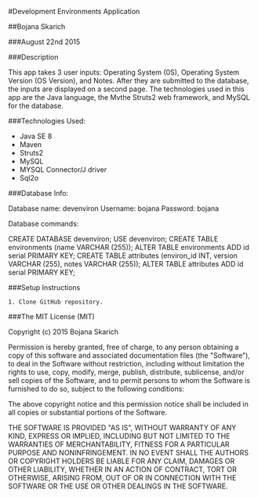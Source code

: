 #Development Environments Application

##Bojana Skarich

###August 22nd 2015

###Description

This app takes 3 user inputs: Operating System (0S), Operating System Version (OS Version), and Notes. After they are submitted to the database, the inputs are displayed on a second page. The technologies used in this app are the Java language, the Mvthe Struts2 web framework, and MySQL for the database.

###Technologies Used:

* Java SE 8
* Maven
* Struts2
* MySQL
* MYSQL Connector/J driver
* Sql2o



###Database Info:

Database name: devenviron
Username: bojana
Password: bojana

Database commands:

CREATE DATABASE devenviron;
USE devenviron;
CREATE TABLE environments (name VARCHAR (255));
ALTER TABLE environments ADD id serial PRIMARY KEY;
CREATE TABLE attributes (environ_id INT, version VARCHAR (255), notes VARCHAR (255));
ALTER TABLE attributes ADD id serial PRIMARY KEY;


###Setup Instructions

    1. Clone GitHub repository.


###The MIT License (MIT)

Copyright (c) 2015 Bojana Skarich

Permission is hereby granted, free of charge, to any person obtaining a copy of this software and associated documentation files (the "Software"), to deal in the Software without restriction, including without limitation the rights to use, copy, modify, merge, publish, distribute, sublicense, and/or sell copies of the Software, and to permit persons to whom the Software is furnished to do so, subject to the following conditions:

The above copyright notice and this permission notice shall be included in all copies or substantial portions of the Software.

THE SOFTWARE IS PROVIDED "AS IS", WITHOUT WARRANTY OF ANY KIND, EXPRESS OR IMPLIED, INCLUDING BUT NOT LIMITED TO THE WARRANTIES OF MERCHANTABILITY, FITNESS FOR A PARTICULAR PURPOSE AND NONINFRINGEMENT. IN NO EVENT SHALL THE AUTHORS OR COPYRIGHT HOLDERS BE LIABLE FOR ANY CLAIM, DAMAGES OR OTHER LIABILITY, WHETHER IN AN ACTION OF CONTRACT, TORT OR OTHERWISE, ARISING FROM, OUT OF OR IN CONNECTION WITH THE SOFTWARE OR THE USE OR OTHER DEALINGS IN THE SOFTWARE.